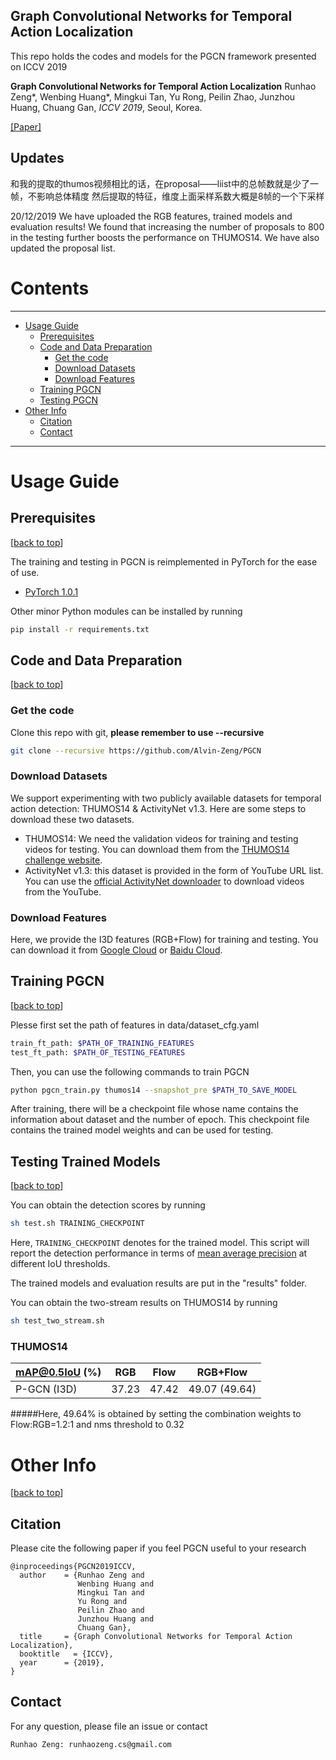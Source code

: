 ## Graph Convolutional Networks for Temporal Action Localization



This repo holds the codes and models for the PGCN framework presented on ICCV 2019

**Graph Convolutional Networks for Temporal Action Localization**
Runhao Zeng*, Wenbing Huang*, Mingkui Tan, Yu Rong, Peilin Zhao, Junzhou Huang, Chuang Gan,  *ICCV 2019*, Seoul, Korea.

[[Paper]](http://openaccess.thecvf.com/content_ICCV_2019/papers/Zeng_Graph_Convolutional_Networks_for_Temporal_Action_Localization_ICCV_2019_paper.pdf)


## Updates
和我的提取的thumos视频相比的话，在proposal——liist中的总帧数就是少了一帧，不影响总体精度
然后提取的特征，维度上面采样系数大概是8帧的一个下采样

20/12/2019 We have uploaded the RGB features, trained models and evaluation results! We found that increasing the number of proposals to 800 in the testing
further boosts the performance on THUMOS14. We have also updated the proposal list.


# Contents
----

* [Usage Guide](#usage-guide)
   * [Prerequisites](#prerequisites)
   * [Code and Data Preparation](#code-and-data-preparation)
      * [Get the code](#get-the-code)
      * [Download Datasets](#download-datasets)
      * [Download Features](#download-features)
   * [Training PGCN](#training-pgcn)
   * [Testing PGCN](#testing-trained-models)
* [Other Info](#other-info)
   * [Citation](#citation)
   * [Contact](#contact)

----
# Usage Guide

## Prerequisites
[[back to top](#graph-convolutional-networks-for-temporal-action-localization)]

The training and testing in PGCN is reimplemented in PyTorch for the ease of use. 

- [PyTorch 1.0.1][pytorch]
                   
Other minor Python modules can be installed by running

```bash
pip install -r requirements.txt
```

 
 
## Code and Data Preparation
[[back to top](#graph-convolutional-networks-for-temporal-action-localization)]

### Get the code

Clone this repo with git, **please remember to use --recursive**

```bash
git clone --recursive https://github.com/Alvin-Zeng/PGCN
```

### Download Datasets

We support experimenting with two publicly available datasets for 
temporal action detection: THUMOS14 & ActivityNet v1.3. Here are some steps to download these two datasets.

- THUMOS14: We need the validation videos for training and testing videos for testing. 
You can download them from the [THUMOS14 challenge website][thumos14].
- ActivityNet v1.3: this dataset is provided in the form of YouTube URL list. 
You can use the [official ActivityNet downloader][anet_down] to download videos from the YouTube. 


### Download Features

Here, we provide the I3D features (RGB+Flow) for training and testing. You can download it from [Google Cloud][features_google] or [Baidu Cloud][features_baidu].


## Training PGCN
[[back to top](#graph-convolutional-networks-for-temporal-action-localization)]

Plesse first set the path of features in data/dataset_cfg.yaml

```bash
train_ft_path: $PATH_OF_TRAINING_FEATURES
test_ft_path: $PATH_OF_TESTING_FEATURES
```


Then, you can use the following commands to train PGCN

```bash
python pgcn_train.py thumos14 --snapshot_pre $PATH_TO_SAVE_MODEL
```

After training, there will be a checkpoint file whose name contains the information about dataset and the number of epoch.
This checkpoint file contains the trained model weights and can be used for testing.

## Testing Trained Models
[[back to top](#graph-convolutional-networks-for-temporal-action-localization)]



You can obtain the detection scores by running 

```bash
sh test.sh TRAINING_CHECKPOINT
```

Here, `TRAINING_CHECKPOINT` denotes for the trained model.
This script will report the detection performance in terms of [mean average precision][map] at different IoU thresholds.

The trained models and evaluation results are put in the "results" folder.

You can obtain the two-stream results on THUMOS14 by running
```bash
sh test_two_stream.sh
```

### THUMOS14

| mAP@0.5IoU (%)                    | RGB   | Flow  | RGB+Flow      |
|-----------------------------------|-------|-------|---------------|
| P-GCN (I3D)                       | 37.23 | 47.42 | 49.07 (49.64) |


#####Here, 49.64% is obtained by setting the combination weights to Flow:RGB=1.2:1 and nms threshold to 0.32



# Other Info
[[back to top](#graph-convolutional-networks-for-temporal-action-localization)]

## Citation


Please cite the following paper if you feel PGCN useful to your research

```
@inproceedings{PGCN2019ICCV,
  author    = {Runhao Zeng and
               Wenbing Huang and
               Mingkui Tan and
               Yu Rong and
               Peilin Zhao and
               Junzhou Huang and
               Chuang Gan},
  title     = {Graph Convolutional Networks for Temporal Action Localization},
  booktitle   = {ICCV},
  year      = {2019},
}
```

## Contact
For any question, please file an issue or contact
```
Runhao Zeng: runhaozeng.cs@gmail.com
```



[ucf101]:http://crcv.ucf.edu/data/UCF101.php
[hmdb51]:http://serre-lab.clps.brown.edu/resource/hmdb-a-large-human-motion-database/
[caffe]:https://github.com/yjxiong/caffe
[df]:https://github.com/yjxiong/dense_flow
[anaconda]:https://www.continuum.io/downloads
[tdd]:https://github.com/wanglimin/TDD
[anet]:https://github.com/yjxiong/anet2016-cuhk
[faq]:https://github.com/yjxiong/temporal-segment-networks/wiki/Frequently-Asked-Questions
[bs_line]:https://github.com/yjxiong/temporal-segment-networks/blob/master/models/ucf101/tsn_bn_inception_flow_train_val.prototxt#L8
[bug]:https://github.com/yjxiong/caffe/commit/c0d200ba0ed004edcfd387163395be7ea309dbc3
[tsn_site]:http://yjxiong.me/others/tsn/
[custom guide]:https://github.com/yjxiong/temporal-segment-networks/wiki/Working-on-custom-datasets.
[thumos14]:http://crcv.ucf.edu/THUMOS14/download.html
[tsn]:https://github.com/yjxiong/temporal-segment-networks
[anet_down]:https://github.com/activitynet/ActivityNet/tree/master/Crawler
[map]:http://homepages.inf.ed.ac.uk/ckiw/postscript/ijcv_voc09.pdf
[action_kinetics]:http://yjxiong.me/others/kinetics_action/
[pytorch]:https://github.com/pytorch/pytorch
[ssn]:http://yjxiong.me/others/ssn/
[untrimmednets]:https://github.com/wanglimin/UntrimmedNet
[emv]:https://github.com/zbwglory/MV-release
[features_google]: https://drive.google.com/open?id=1C6829qlU_vfuiPdJSqHz3qSqqc0SDCr_
[features_baidu]: https://pan.baidu.com/s/1Dqbcm5PKbK-8n0ZT9KzxGA
